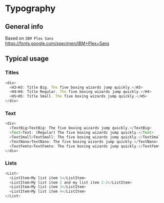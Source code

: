 # Typography

## General info

Based on `IBM Plex Sans`
https://fonts.google.com/specimen/IBM+Plex+Sans

## Typical usage

### Titles

```typescript
<div>
  <H3>H3: Title Big. The five boxing wizards jump quickly.</H3>
  <H4>H4: Title Regular. The five boxing wizards jump quickly.</H4>
  <H5>H5: Title Small. The five boxing wizards jump quickly.</H5>
</div>
```

### Text

```typescript
<div>
  <TextBig>TextBig: The five boxing wizards jump quickly.</TextBig>
  <Text>Text: (Regular) The five boxing wizards jump quickly.</Text>
  <TextSmall>TextSmall: The five boxing wizards jump quickly.</TextSmall>
  <TextNano>TextNano: The five boxing wizards jump quickly.</TextNano>
  <TextFemto>TextFemto: The five boxing wizards jump quickly.</TextFemto>
</div>
```

### Lists

```typescript
<List>
  <ListItem>My list item 1</ListItem>
  <ListItem>My list item 2 and my list item 2-2</ListItem>
  <ListItem>My list item 3</ListItem>
  <ListItem>My list item 4</ListItem>
</List>
```
